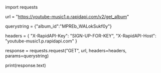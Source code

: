 import requests

url = "https://youtube-music1.p.rapidapi.com/v2/get_album"

querystring = {"album_id":"MPREb_WALokSukf0y"}

headers = {
	"X-RapidAPI-Key": "SIGN-UP-FOR-KEY",
	"X-RapidAPI-Host": "youtube-music1.p.rapidapi.com"
}

response = requests.request("GET", url, headers=headers, params=querystring)

print(response.text)

